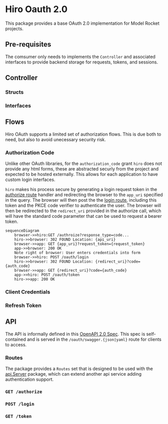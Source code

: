 # Hiro Oauth 2.0

This package provides a base OAuth 2.0 implementation for Model Rocket projects.

## Pre-requisites
The comsumer only needs to implements the `Controller` and associated interfaces to provide backend storage for requests, tokens, and sessions.

## Controller

### Structs

### Interfaces

## Flows

Hiro OAuth supports a limited set of authorization flows. This is due both to need, but also to avoid unecessary security risk.
### Authorization Code

Unlike other OAuth libraries, for the `authorization_code` grant `hiro` does not provide any html forms, these are abstracted securly from the project and expected to be hosted externally. This allows for each application to have custom login interfaces.

`hiro` makes his process secure by generating a login request token in the [authorize route](#get-authorize) handler and redirecting the browser to the `app_uri` specified in the query. The browser will then post the the [login route](#post-login), including this token and the PKCE code verifier to authenticate the user. The browser will then be redirected to the `redirect_uri` provided in the authorize call, which will have the standard code parameter that can be used to request a bearer token.

```mermaid
sequenceDiagram
    browser->>hiro:GET /authroize?response_type=code...
    hiro->>browser: 302 FOUND Location: {api_uri}
    browser->>app: GET {app_uri}?request_token={request_token}
    app->>browser: 200 OK
    Note right of browser: User enters credentials into form
    browser->>hiro: POST /oauth/login
    hiro->>browser: 302 FOUND Location: {redirect_uri}?code={auth_code}
    browser->>app: GET {redirect_uri}?code={auth_code}
    app->>hiro: POST /oauth/token
    hiro->>app: 200 OK
```
### Client Credentials

### Refresh Token

## API
The API is informally defined in this [OpenAPI 2.0 Spec](../../api/swagger/v1/oauth.swagger.yaml). This spec is self-contained and is served in the `/oauth/swagger.{json|yaml}` route for clients to access.

### Routes
The package provides a `Routes` set that is designed to be used with the [api.Server](../api/README.md) package, which can extend another api service adding authentication support.
### `GET /authorize`

### `POST /login`

### `GET /token`
